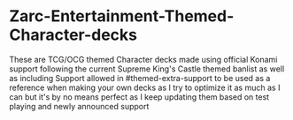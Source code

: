 # Zarc-Entertainment-Themed-Character-decks
These are TCG/OCG themed Character decks made using official Konami support following the current Supreme King's Castle themed banlist as well as including Support allowed in #themed-extra-support
to be used as a reference when making your own decks as I try to optimize it as much as I can but it's by no means perfect as I keep updating them based on test playing and newly announced support
